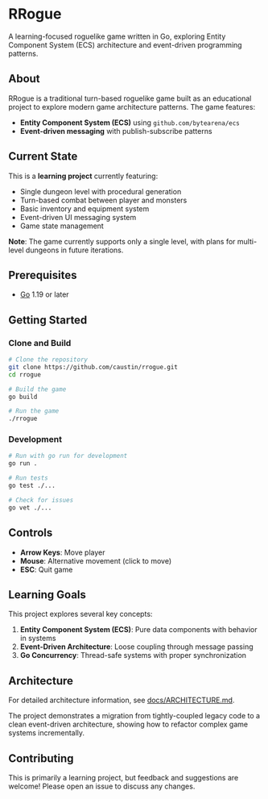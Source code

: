 # RRogue

A learning-focused roguelike game written in Go, exploring Entity Component System (ECS) architecture and event-driven programming patterns.

## About

RRogue is a traditional turn-based roguelike game built as an educational project to explore modern game architecture patterns. The game features:

- **Entity Component System (ECS)** using `github.com/bytearena/ecs`
- **Event-driven messaging** with publish-subscribe patterns

## Current State

This is a **learning project** currently featuring:
- Single dungeon level with procedural generation
- Turn-based combat between player and monsters  
- Basic inventory and equipment system
- Event-driven UI messaging system
- Game state management

**Note**: The game currently supports only a single level, with plans for multi-level dungeons in future iterations.

## Prerequisites

- [Go](https://golang.org/dl/) 1.19 or later

## Getting Started

### Clone and Build

```bash
# Clone the repository
git clone https://github.com/caustin/rrogue.git
cd rrogue

# Build the game
go build

# Run the game
./rrogue
```

### Development

```bash
# Run with go run for development
go run .

# Run tests
go test ./...

# Check for issues
go vet ./...
```

## Controls

- **Arrow Keys**: Move player
- **Mouse**: Alternative movement (click to move)
- **ESC**: Quit game


## Learning Goals

This project explores several key concepts:

1. **Entity Component System (ECS)**: Pure data components with behavior in systems
2. **Event-Driven Architecture**: Loose coupling through message passing
3. **Go Concurrency**: Thread-safe systems with proper synchronization

## Architecture

For detailed architecture information, see [docs/ARCHITECTURE.md](docs/ARCHITECTURE.md).

The project demonstrates a migration from tightly-coupled legacy code to a clean event-driven architecture, showing how to refactor complex game systems incrementally.

## Contributing

This is primarily a learning project, but feedback and suggestions are welcome! Please open an issue to discuss any changes.
